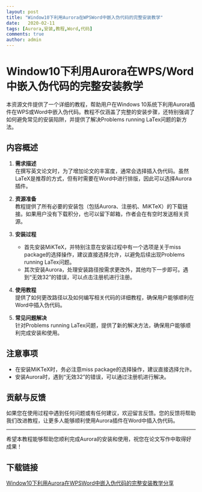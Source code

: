 ```yaml
---
layout: post
title: "Window10下利用Aurora在WPSWord中嵌入伪代码的完整安装教学"
date:   2020-02-11
tags: [Aurora,安装,教程,Word,代码]
comments: true
author: admin
---
```

# Window10下利用Aurora在WPS/Word中嵌入伪代码的完整安装教学

本资源文件提供了一个详细的教程，帮助用户在Windows 10系统下利用Aurora插件在WPS或Word中嵌入伪代码。教程不仅涵盖了完整的安装步骤，还特别强调了如何避免常见的安装陷阱，并提供了解决Problems running LaTex问题的新方法。

## 内容概述

1. **需求描述**  
   在撰写英文论文时，为了增加论文的丰富度，通常会选择插入伪代码。虽然LaTeX是推荐的方式，但有时需要在Word中进行排版，因此可以选择Aurora插件。

2. **资源准备**  
   教程提供了所有必要的安装包（包括Aurora、注册机、MiKTeX）的下载链接。如果用户没有下载积分，也可以留下邮箱，作者会在有空时发送相关资源。

3. **安装过程**  
   - 首先安装MiKTeX，并特别注意在安装过程中有一个选项是关于miss package的选择操作，建议直接选择允许，以避免后续出现Problems running LaTex问题。
   - 其次安装Aurora，处理安装路径按需求更改外，其他均下一步即可。遇到“无效32”的错误，可以点击注册机进行注册。

4. **使用教程**  
   提供了如何更改路径以及如何编写相关代码的详细教程，确保用户能够顺利在Word中插入伪代码。

5. **常见问题解决**  
   针对Problems running LaTex问题，提供了新的解决方法，确保用户能够顺利完成安装和使用。

## 注意事项

- 在安装MiKTeX时，务必注意miss package的选择操作，建议直接选择允许。
- 安装Aurora时，遇到“无效32”的错误，可以通过注册机进行解决。

## 贡献与反馈

如果您在使用过程中遇到任何问题或有任何建议，欢迎留言反馈。您的反馈将帮助我们改进教程，让更多人能够顺利使用Aurora插件在Word中插入伪代码。

---

希望本教程能够帮助您顺利完成Aurora的安装和使用，祝您在论文写作中取得好成果！

## 下载链接

[Window10下利用Aurora在WPSWord中嵌入伪代码的完整安装教学分享](https://pan.quark.cn/s/82566746e769)